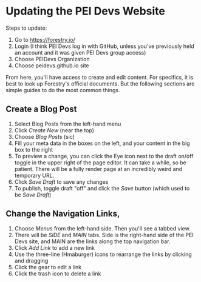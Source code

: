 # Updating the PEI Devs Website

Steps to update:

1. Go to https://forestry.io/
2. Login (I think PEI Devs log in with GitHub, unless you've previously held an account and it was given PEI Devs group access)
3. Choose PEIDevs Organization
4. Choose peidevs.github.io site

From here, you'll have access to create and edit content. For specifics, it is best to look up Forestry's official documents. But the following sections are simple guides to do the most common things.

## Create a Blog Post

1. Select Blog Posts from the left-hand menu
2. Click *Create New* (near the top) 
3. Choose *Blog Posts* (sic)
4. Fill your meta data in the boxes on the left, and your content in the big box to the right
5. To preview a change, you can click the Eye icon next to the draft on/off toggle in the upper right of the page editor. It can take a while, so be patient. There will be a fully render page at an incredibly weird and temporary URL.
6. Click *Save Draft* to save any changes
7. To publish, toggle draft "off" and click the *Save* button (which used to be *Save Draft*)

## Change the Navigation Links, 

1. Choose *Menus* from the left-hand side. Then you'll see a tabbed view. 
2. There will be *SIDE* and *MAIN* tabs. Side is the right-hand side of the PEI Devs site, and MAIN are the links along the top navigation bar.
3. Click *Add Link* to add a new link
4. Use the three-line (Hmaburger) icons to rearrange the links by clicking and dragging
5. Click the gear to edit a link
6. Click the trash icon to delete a link
